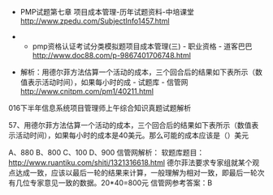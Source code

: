 * PMP试题第七章 项目成本管理-历年试题资料-中培课堂 
    http://www.zpedu.com/SubjectInfo1457.html
* * pmp资格认证考试分类模拟题项目成本管理(三) - 职业资格 - 道客巴巴 
    http://www.doc88.com/p-9867401706748.html

* 解析：用德尔菲方法估算一个活动的成本，三个回合后的结果如下表所示（数值表示活动时间），如果每小时的成 - 试题库 - 信管网 http://www.cnitpm.com/pm1/40211.html

016下半年信息系统项目管理师上午综合知识真题试题解析

57、用德尔菲方法估算一个活动的成本，三个回合后的结果如下表所示（数值表示活动时间），如果每小时的成本是40美元。那么可能的成本应该是（）美元 

A、880 
B、800 
C、100 
D、900 
信管网解析： 
软题库题目：http://www.ruantiku.com/shiti/1321316618.html 
德尔菲法要求专家组就某个观点达成一致，应该以最后一轮的结果来计算，一般理解为相对一致，即最后一轮次有几位专家意见一致的数据。20*40=800元 
信管网参考答案：B 